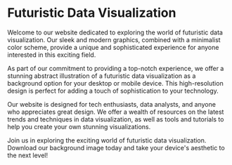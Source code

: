 <!--font:Poppins-->

# Futuristic Data Visualization

Welcome to our website dedicated to exploring the world of futuristic data visualization. Our sleek and modern graphics, combined with a minimalist color scheme, provide a unique and sophisticated experience for anyone interested in this exciting field.

As part of our commitment to providing a top-notch experience, we offer a stunning abstract illustration of a futuristic data visualization as a background option for your desktop or mobile device. This high-resolution design is perfect for adding a touch of sophistication to your technology.

Our website is designed for tech enthusiasts, data analysts, and anyone who appreciates great design. We offer a wealth of resources on the latest trends and techniques in data visualization, as well as tools and tutorials to help you create your own stunning visualizations.

Join us in exploring the exciting world of futuristic data visualization. Download our background image today and take your device's aesthetic to the next level!

<!--

Write me markdown content of website with wallpaper:

"A wallpaper featuring an abstract illustration of a futuristic data visualization, with sleek and modern graphics and a minimalist color scheme."

The header of the page should not be copy of the text but rather a real content of the website which is using this wallpaper.


---


# Futuristic Data Visualization Wallpaper

This wallpaper features an abstract illustration of a futuristic data visualization, with sleek and modern graphics and a minimalist color scheme. The design is perfect for anyone who wants to add a touch of sophistication to their desktop or mobile device.

The wallpaper is available in high resolution, ensuring that every detail of the design is crisp and clear. It can be easily downloaded and set as your background image, allowing you to enjoy its beauty every time you use your device.

Whether you're a tech enthusiast, a data analyst, or simply someone who appreciates great design, this wallpaper is sure to impress. Download it today and take your device's aesthetic to the next level!


---


Heading should not include word "wallpaper". The website should not be about the wallpaper itself, wallpaper is just a related background, rewrite whole content.


---


# Welcome to the World of Futuristic Data Visualization

Our website is dedicated to exploring the cutting-edge world of data visualization. Our sleek and modern graphics, combined with a minimalist color scheme, provide a unique and sophisticated experience for anyone interested in this exciting field.

As part of our commitment to providing a top-notch experience, we offer a stunning abstract illustration of a futuristic data visualization as a background option for your desktop or mobile device. This high-resolution design is perfect for adding a touch of sophistication to your technology.

Our website is designed for tech enthusiasts, data analysts, and anyone who appreciates great design. We offer a wealth of resources on the latest trends and techniques in data visualization, as well as tools and tutorials to help you create your own stunning visualizations.

Join us in exploring the exciting world of futuristic data visualization. Download our background image today and take your device's aesthetic to the next level!


---


Heading is too long, rewrite whole content.


---


# Discover the World of Futuristic Data Visualization

Welcome to our website dedicated to exploring the cutting-edge world of data visualization. Our sleek and modern graphics, combined with a minimalist color scheme, provide a unique and sophisticated experience for anyone interested in this exciting field.

As part of our commitment to providing a top-notch experience, we offer a stunning abstract illustration of a futuristic data visualization as a background option for your desktop or mobile device. This high-resolution design is perfect for adding a touch of sophistication to your technology.

Our website is designed for tech enthusiasts, data analysts, and anyone who appreciates great design. We offer a wealth of resources on the latest trends and techniques in data visualization, as well as tools and tutorials to help you create your own stunning visualizations.

Join us in discovering the exciting world of futuristic data visualization. Download our background image today and take your device's aesthetic to the next level!


---


Heading is too long, rewrite whole content.


---


# Explore Futuristic Data Visualization

Welcome to our website dedicated to exploring the world of futuristic data visualization. Our sleek and modern graphics, combined with a minimalist color scheme, provide a unique and sophisticated experience for anyone interested in this exciting field.

As part of our commitment to providing a top-notch experience, we offer a stunning abstract illustration of a futuristic data visualization as a background option for your desktop or mobile device. This high-resolution design is perfect for adding a touch of sophistication to your technology.

Our website is designed for tech enthusiasts, data analysts, and anyone who appreciates great design. We offer a wealth of resources on the latest trends and techniques in data visualization, as well as tools and tutorials to help you create your own stunning visualizations.

Join us in exploring the exciting world of futuristic data visualization. Download our background image today and take your device's aesthetic to the next level!


---


Write me a Google font which is best fitting for the website.

Pick from the list:
- Montserrat
- Lobster
- Lato
- Inter
- Poppins
- Open Sans
- Orbitron
- Barlow Condensed
- Raleway
- Roboto
- Great Vibes
- Exo 2
- Alegreya
- Playfair Display
- IBM Plex Sans
- Dancing Script
- Futura


Write just the font name nothing else.


---


Poppins

-->
